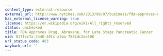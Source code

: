 ```yaml
---
content_type: external-resource
external_url: http://www.nytimes.com/2013/09/07/business/fda-approves-drug-for-late-stage-pancreatic-cancer.html?_r=0
has_external_license_warning: true
license: https://en.wikipedia.org/wiki/All_rights_reserved
status: unchecked
title: FDA Approves Drug, Abraxane, for Late Stage Pancreatic Cancer
uid: 817fcc7a-2446-40fc-a9aa-7581dc2ea500
url_status_code: 403
wayback_url: ''
---
```

